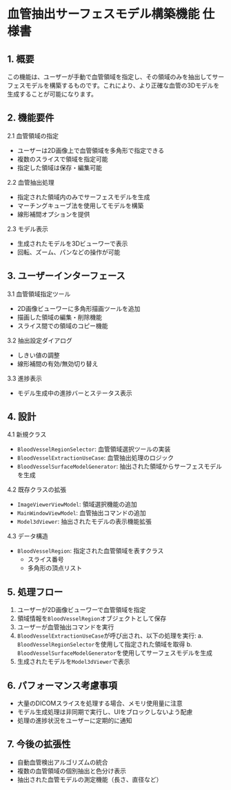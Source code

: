 # 血管抽出サーフェスモデル構築機能 仕様書

## 1. 概要

この機能は、ユーザーが手動で血管領域を指定し、その領域のみを抽出してサーフェスモデルを構築するものです。これにより、より正確な血管の3Dモデルを生成することが可能になります。

## 2. 機能要件

2.1 血管領域の指定
- ユーザーは2D画像上で血管領域を多角形で指定できる
- 複数のスライスで領域を指定可能
- 指定した領域は保存・編集可能

2.2 血管抽出処理
- 指定された領域内のみでサーフェスモデルを生成
- マーチングキューブ法を使用してモデルを構築
- 線形補間オプションを提供

2.3 モデル表示
- 生成されたモデルを3Dビューワーで表示
- 回転、ズーム、パンなどの操作が可能

## 3. ユーザーインターフェース

3.1 血管領域指定ツール
- 2D画像ビューワーに多角形描画ツールを追加
- 描画した領域の編集・削除機能
- スライス間での領域のコピー機能

3.2 抽出設定ダイアログ
- しきい値の調整
- 線形補間の有効/無効切り替え

3.3 進捗表示
- モデル生成中の進捗バーとステータス表示

## 4. 設計

4.1 新規クラス
- `BloodVesselRegionSelector`: 血管領域選択ツールの実装
- `BloodVesselExtractionUseCase`: 血管抽出処理のロジック
- `BloodVesselSurfaceModelGenerator`: 抽出された領域からサーフェスモデルを生成

4.2 既存クラスの拡張
- `ImageViewerViewModel`: 領域選択機能の追加
- `MainWindowViewModel`: 血管抽出コマンドの追加
- `Model3dViewer`: 抽出されたモデルの表示機能拡張

4.3 データ構造
- `BloodVesselRegion`: 指定された血管領域を表すクラス
  - スライス番号
  - 多角形の頂点リスト

## 5. 処理フロー

1. ユーザーが2D画像ビューワーで血管領域を指定
2. 領域情報を`BloodVesselRegion`オブジェクトとして保存
3. ユーザーが血管抽出コマンドを実行
4. `BloodVesselExtractionUseCase`が呼び出され、以下の処理を実行:
   a. `BloodVesselRegionSelector`を使用して指定された領域を取得
   b. `BloodVesselSurfaceModelGenerator`を使用してサーフェスモデルを生成
5. 生成されたモデルを`Model3dViewer`で表示

## 6. パフォーマンス考慮事項

- 大量のDICOMスライスを処理する場合、メモリ使用量に注意
- モデル生成処理は非同期で実行し、UIをブロックしないよう配慮
- 処理の進捗状況をユーザーに定期的に通知

## 7. 今後の拡張性

- 自動血管検出アルゴリズムの統合
- 複数の血管領域の個別抽出と色分け表示
- 抽出された血管モデルの測定機能（長さ、直径など）
